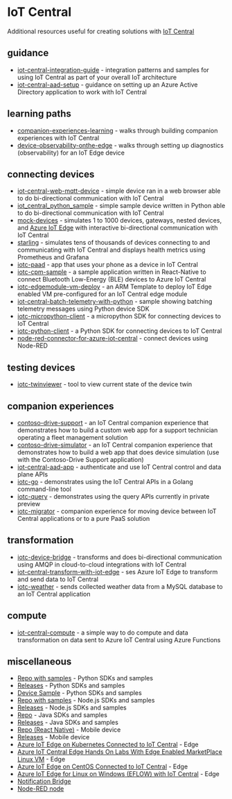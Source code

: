 # IoT Central 
Additional resources useful for creating solutions with [IoT Central](https://aka.ms/iotcentral)

## guidance
- [iot-central-integration-guide](https://github.com/iot-for-all/iot-central-integration-guide) - integration patterns and samples for using IoT Central as part of your overall IoT architecture
- [iot-central-aad-setup](https://github.com/iot-for-all/iot-central-aad-setup) - guidance on setting up an Azure Active Directory application to work with IoT Central 

## learning paths
- [companion-experiences-learning](https://github.com/iot-for-all/companion-experiences-learning) - walks through building companion experiences with IoT Central 
- [device-observability-onthe-edge](https://github.com/iot-for-all/Device-Observability-onthe-Edge) - walks through setting up diagnostics (observability) for an IoT Edge device 

## connecting devices
- [iot-central-web-mqtt-device](https://github.com/iot-for-all/iot-central-web-mqtt-device) - simple device ran in a web browser able to do bi-directional communication with IoT Central
- [iot_central_python_sample](https://github.com/iot-for-all/Iot_Central_Python_Sample) - simple sample device written in Python able to do bi-directional communication with IoT Central
- [mock-devices](https://github.com/codetunez/mock-devices) - simulates 1 to 1000 devices, gateways, nested devices, and [Azure IoT Edge](https://github.com/Azure/iotedge) with interactive bi-directional communication with IoT Central 
- [starling](https://github.com/iot-for-all/starling) - simulates tens of thousands of devices connecting to and communicating with IoT Central and displays health metrics using Prometheus and Grafana
- [iotc-paad](https://github.com/iot-for-all/iotc-paad) - app that uses your phone as a device in IoT Central
- [iotc-cpm-sample](https://github.com/iot-for-all/iotc-cpm-sample) - a sample application written in React-Native to connect Bluetooth Low-Energy (BLE) devices to Azure IoT Central
- [iotc-edgemodule-vm-deploy](https://github.com/iot-for-all/iotc-edgemodule-vm-deploy) - an ARM Template to deploy IoT Edge enabled VM pre-configured for an IoT Central edge module
- [iot-central-batch-telemetry-with-python](https://github.com/iot-for-all/iot-central-batch-telemetry-with-python) - sample showing batching telemetry messages using Python device SDK
- [iotc-micropython-client](https://github.com/iot-for-all/iotc-micropython-client) - a micropython SDK for connecting devices to IoT Central
- [iotc-python-client](https://github.com/iot-for-all/iotc-python-client) - a Python SDK for connecting devices to IoT Central
- [node-red-connector-for-azure-iot-central](https://techcommunity.microsoft.com/t5/azure-iot/node-red-connector-for-azure-iot-central/m-p/1605502) - connect devices using Node-RED

## testing devices
- [iotc-twinviewer](https://github.com/iot-for-all/iotc-twinviewer) - tool to view current state of the device twin

## companion experiences
- [contoso-drive-support](https://github.com/iot-for-all/contoso-drive-support) - an IoT Central companion experience that demonstrates how to build a custom web app for a support technician operating a fleet management solution
- [contoso-drive-simulator](https://github.com/iot-for-all/contoso-drive-simulator) - an IoT Central companion experience that demonstrates how to build a web app that does device simulation (use with the Contoso-Drive Support application)
- [iot-central-aad-app](https://github.com/iot-for-all/iot-central-aad-app) - authenticate and use IoT Central control and data plane APIs
- [iotc-go](https://github.com/iot-for-all/iotc-go) - demonstrates using the IoT Central APIs in a Golang command-line tool
- [iotc-query](https://github.com/iot-for-all/iotc-query) - demonstrates using the query APIs currently in private preview
- [iotc-migrator](https://github.com/iot-for-all/iotc-migrator) - companion experience for moving device between IoT Central applications or to a pure PaaS solution

## transformation
- [iotc-device-bridge](https://github.com/iot-for-all/iotc-device-bridge) - transforms and does bi-directional communication using AMQP in cloud-to-cloud integrations with IoT Central
- [iot-central-transform-with-iot-edge](https://github.com/iot-for-all/iot-central-transform-with-iot-edge) - ses Azure IoT Edge to transform and send data to IoT Central
- [iotc-weather](https://github.com/iot-for-all/iotc-weather) - sends collected weather data from a MySQL database to an IoT Central application

## compute
- [iot-central-compute](https://github.com/iot-for-all/iot-central-compute) - a simple way to do compute and data transformation on data sent to Azure IoT Central using Azure Functions


## miscellaneous
- [Repo with samples](https://github.com/iot-for-all/iotc-python-client) - Python SDKs and samples
- [Releases](https://pypi.org/project/iotc/) - Python SDKs and samples
- [Device Sample](https://github.com/iot-for-all/Iot_Central_Python_Sample) - Python SDKs and samples
- [Repo with samples](https://github.com/lucadruda/iotc-nodejs-device-client) - Node.js SDKs and samples
- [Releases](https://www.npmjs.com/package/azure-iotcentral-device-client) - Node.js SDKs and samples
- [Repo](https://github.com/lucadruda/iotc-java-device-client) - Java SDKs and samples
- [Releases](https://search.maven.org/artifact/com.github.lucadruda/iotc-java-device-client) - Java SDKs and samples
- [Repo (React Native)](https://github.com/lucadruda/iotc-react-native-device-client) - Mobile device
- [Releases](https://www.npmjs.com/package/react-native-azure-iotcentral-client) - Mobile device
- [Azure IoT Edge on Kubernetes Connected to IoT Central](https://microsoft.github.io/iotedge-k8s-doc/examples/iotcentraltutorial.html) - Edge
- [Azure IoT Central Edge Hands On Labs With Edge Enabled MarketPlace Linux VM](https://github.com/rangv/azureiotcentraledgelinux) - Edge
- [Azure IoT Edge on CentOS Connected to IoT Central](https://rangv.github.io/azureiotedgewithcentralcentos/) - Edge
- [Azure IoT Edge for Linux on Windows (EFLOW) with IoT Central](https://github.com/rangv/AzureIoTCentralEFlow) - Edge
- [Notification Bridge](https://github.com/lucadruda/iotc-notification-bridge)
- [Node-RED node](https://flows.nodered.org/node/node-red-contrib-azure-iot-device)
